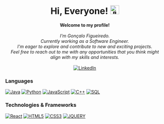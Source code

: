 <h1 align="center">Hi, Everyone! <img src="https://github.com/wervlad/wervlad/assets/24524555/766d336d-b87d-44ba-807c-c51de2bc6b4d" width="28px" alt="👋"></h1>

<p align="center">
    <b>Welcome to my profile!</b><br><br>
    <i>
        I'm Gonçalo Figueiredo.<br>
        Currently working as a Software Engineer.<br>
        I'm eager to explore and contribute to new and exciting projects. <br>
        Feel free to reach out to me with any opportunities that you think might align with my skills and interests.<br>
    </i><br>
    <a href="https://www.linkedin.com/in/goncalo-figueiredo/">
        <img src="https://img.shields.io/badge/LinkedIn-blue?style=flat-square&logo=linkedin" alt="LinkedIn">
    </a>
</p>


### Languages

[![Java](https://img.shields.io/badge/java-black?style=for-the-badge&logo=openjdk)](https://github.com/goncaloFig)
[![Python](https://img.shields.io/badge/python-black?style=for-the-badge&logo=python)](https://github.com/goncaloFig)
[![JavaScript](https://img.shields.io/badge/javascript-black?style=for-the-badge&logo=javascript)](https://github.com/goncaloFig)
[![C++](https://img.shields.io/badge/c++-black?style=for-the-badge&logo=cplusplus)](https://github.com/goncaloFig)
[![SQL](https://img.shields.io/badge/sql-black?style=for-the-badge&logo=mysql)](https://github.com/goncaloFig)

### Technologies & Frameworks

[![React](https://img.shields.io/badge/react-black?style=for-the-badge&logo=react)](https://github.com/goncaloFig)
[![HTML5](https://img.shields.io/badge/html5-black?style=for-the-badge&logo=html5)](https://github.com/goncaloFig)
[![CSS3](https://img.shields.io/badge/css3-black?style=for-the-badge&logo=css3)](https://github.com/goncaloFig)
[![JQUERY](https://img.shields.io/badge/jquery-black?style=for-the-badge&logo=jquery)](https://github.com/goncaloFig)

